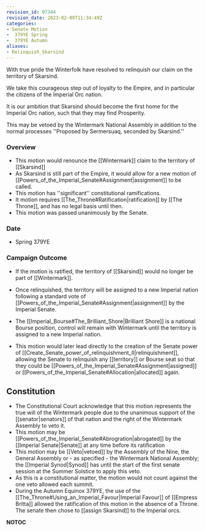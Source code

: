 ```yaml
---
revision_id: 97344
revision_date: 2023-02-09T11:34:49Z
categories:
- Senate Motion
-  379YE Spring
-  379YE Autumn
aliases:
- Relinquish_Skarsind
---
```


With true pride the Winterfolk have resolved to relinquish our claim on the territory of Skarsind.

We take this courageous step out of loyalty to the Empire, and in particular the citizens of the Imperial Orc nation.

It is our ambition that Skarsind should become the first home for the Imperial Orc nation, such that they may find Prosperity.

This may be vetoed by the Wintermark National Assembly in addition to the normal processes ''Proposed by Sermersuaq, seconded by Skarsind.''

### Overview
* This motion would renounce the [[Wintermark]] claim to the territory of [[Skarsind]]
* As Skarsind is still part of the Empire, it would allow for a new motion of [[Powers_of_the_Imperial_Senate#Assignment|assignment]] to be called.
* This motion has ''significant'' constitutional ramifications.
* It motion requires [[The_Throne#Ratification|ratification]] by [[The Throne]], and has no legal basis until then.
* This motion was passed unanimously by the Senate.

### Date
* Spring 379YE
### Campaign Outcome
* If the motion is ratified, the territory of [[Skarsind]] would no longer be part of [[Wintermark]].
* Once relinquished, the territory will be assigned to a new Imperial nation following a standard vote of [[Powers_of_the_Imperial_Senate#Assignment|assignment]] by the Imperial Senate.
* The [[Imperial_Bourse#The_Brilliant_Shore|Brilliant Shore]] is a national Bourse position, control will remain with Wintermark until the territory is assigned to a new Imperial nation.

* This motion would later lead directly to the creation of the Senate power of [[Create_Senate_power_of_relinquishment_II|relinquishment]], allowing the Senate to relinquish any [[territory]] or Bourse seat so that they could be [[Powers_of_the_Imperial_Senate#Assignment|assigned]] or [[Powers_of_the_Imperial_Senate#Allocation|allocated]] again.
## Constitution
* The Constitutional Court acknowledge that this motion represents the true will of the Wintermark people due to the unanimous support of the [[senator|senators]] of that nation and the right of the Wintermark Assembly to veto it.
* This motion may be [[Powers_of_the_Imperial_Senate#Abrogration|abrogated]] by the [[Imperial Senate|Senate]] at any time before its ratification
* This motion may be [[Veto|vetoed]] by the Assembly of the Nine, the General Assembly or - as specified - the Wintermark National Assembly; the [[Imperial Synod|Synod]] has until the start of the first senate session at the Summer Solstice to apply this veto.
* As this is a constitutional matter, the motion would not count against the one veto allowed each summit.
* During the Autumn Equinox 379YE, the use of the [[The_Throne#Using_an_Imperial_Favour|Imperial Favour]] of [[Empress Britta]] allowed the ratification of this motion in the absence of a Throne. The senate then chose to [[assign Skarsind]] to the Imperial orcs.



__NOTOC__